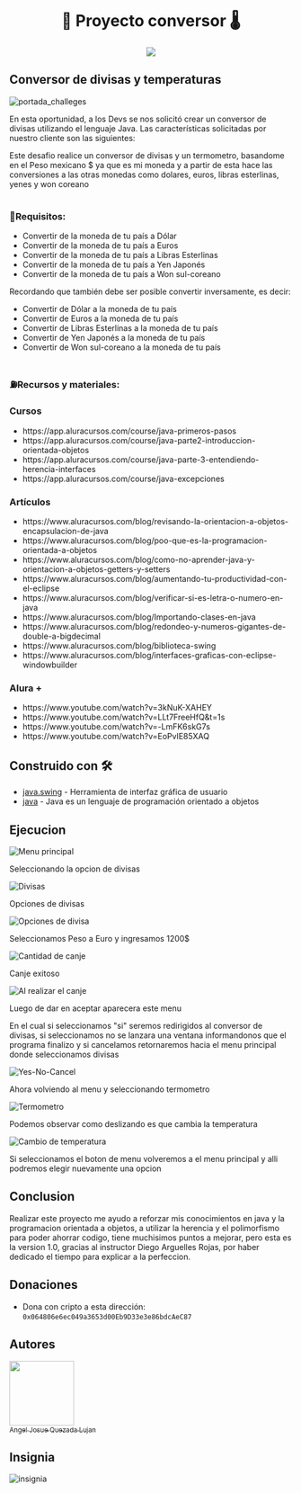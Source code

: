 <h1 align="center"> 💱 Proyecto conversor 🌡️ </h1>


  <p align="center">
   <img src="https://img.shields.io/badge/STATUS-EN%20DESAROLLO-green">
   </p>

<h2 font-style: italic> Conversor de divisas y temperaturas </h2>

![portada_challeges](https://github.com/Josuequezada17/Proyecto_Conversor/assets/83832151/03fcc2e0-e2c9-419d-bf78-a3d7a865c9d4)

<p>En esta oportunidad, a los Devs se nos solicitó crear un conversor de divisas utilizando el lenguaje Java. Las características solicitadas por 
  nuestro cliente son las siguientes:</p>
  
<p>Este desafio realice un conversor de divisas y un termometro, basandome en el Peso mexicano $ ya que es mi moneda y a partir de esta hace 
las conversiones a las otras monedas como dolares, euros, libras esterlinas, yenes y won coreano</p>

# <h3>📄Requisitos:</h3>
<ul>
      <li><a> Convertir de la moneda de tu país a Dólar</a></li>
      <li><a> Convertir de la moneda de tu país  a Euros</a></li>
      <li><a> Convertir de la moneda de tu país  a Libras Esterlinas</a></li>
      <li><a> Convertir de la moneda de tu país  a Yen Japonés</a></li>
      <li><a> Convertir de la moneda de tu país  a Won sul-coreano</a></li>
</ul>

<p>Recordando que también debe ser posible convertir inversamente, es decir:</p>


<ul>
      <li><a> Convertir de Dólar a la moneda de tu país</a></li>
      <li><a> Convertir de Euros a la moneda de tu país</a></li>
      <li><a> Convertir de Libras Esterlinas a la moneda de tu país</a></li>
      <li><a> Convertir de Yen Japonés a la moneda de tu país</a></li>
      <li><a> Convertir de Won sul-coreano a la moneda de tu país</a></li>
</ul>

# <h3>⛽Recursos y materiales:</h3>

<h3>Cursos</h3> 
<ul>
  <li>https://app.aluracursos.com/course/java-primeros-pasos </li>
  <li>https://app.aluracursos.com/course/java-parte2-introduccion-orientada-objetos </li>
  <li>https://app.aluracursos.com/course/java-parte-3-entendiendo-herencia-interfaces </li>
  <li>https://app.aluracursos.com/course/java-excepciones </li>
 </ul>


<h3>Artículos</h3>

<ul>
  <li>https://www.aluracursos.com/blog/revisando-la-orientacion-a-objetos-encapsulacion-de-java</li>
  <li>https://www.aluracursos.com/blog/poo-que-es-la-programacion-orientada-a-objetos</li>
  <li>https://www.aluracursos.com/blog/como-no-aprender-java-y-orientacion-a-objetos-getters-y-setters</li>
  <li>https://www.aluracursos.com/blog/aumentando-tu-productividad-con-el-eclipse</li> 
  <li>https://www.aluracursos.com/blog/verificar-si-es-letra-o-numero-en-java</li>
  <li>https://www.aluracursos.com/blog/Importando-clases-en-java</li>
  <li>https://www.aluracursos.com/blog/redondeo-y-numeros-gigantes-de-double-a-bigdecimal</li>
  <li>https://www.aluracursos.com/blog/biblioteca-swing</li>
  <li>https://www.aluracursos.com/blog/interfaces-graficas-con-eclipse-windowbuilder</li>
</ul>

<h3>Alura +</h3>

<ul>
  <li>https://www.youtube.com/watch?v=3kNuK-XAHEY </li>
  <li>https://www.youtube.com/watch?v=LLt7FreeHfQ&t=1s </li>
  <li>https://www.youtube.com/watch?v=-LmFK6skG7s </li>
  <li>https://www.youtube.com/watch?v=EoPvlE85XAQ </li>
  
</ul>

## Construido con 🛠️

* [java.swing](https://docs.oracle.com/javase/8/docs/api/javax/swing/package-summary.html) - Herramienta de interfaz gráfica de usuario
* [java](https://www.java.com/es/) - Java es un lenguaje de programación orientado a objetos

## Ejecucion

![Menu principal](https://github.com/Josuequezada17/Proyecto_Conversor/assets/83832151/d6cb95d4-0a4b-4317-96d4-0ded25efea81)

<p> Seleccionando la opcion de divisas</p>

![Divisas](https://github.com/Josuequezada17/Proyecto_Conversor/assets/83832151/e641461d-f401-4b83-a4a0-a777a4969015)

<p>Opciones de divisas</p>

![Opciones de divisa](https://github.com/Josuequezada17/Proyecto_Conversor/assets/83832151/3dc369a3-c850-429f-8e13-46547d8a4387)

<p>Seleccionamos Peso a Euro y ingresamos 1200$</p>

![Cantidad de canje](https://github.com/Josuequezada17/Proyecto_Conversor/assets/83832151/cf4b9ad2-43d5-4b6e-bea9-477d6c78eff6)

<p>Canje exitoso</p>

![Al realizar el canje](https://github.com/Josuequezada17/Proyecto_Conversor/assets/83832151/52daef2e-704e-44f1-9c48-a5041047203b)

<p>Luego de dar en aceptar aparecera este menu</p>


<p>En el cual si seleccionamos "si" seremos redirigidos al conversor de divisas, si seleccionamos no se lanzara una ventana 
informandonos que el programa finalizo y si cancelamos retornaremos hacia el menu principal donde seleccionamos divisas
</p>

![Yes-No-Cancel](https://github.com/Josuequezada17/Proyecto_Conversor/assets/83832151/3bd4cc60-c0cf-49eb-a525-82c555e674bc)

<p>Ahora volviendo al menu y seleccionando termometro</p>

![Termometro](https://github.com/Josuequezada17/Proyecto_Conversor/assets/83832151/0129e05e-a343-4bc1-88cc-ea604eabc9b3)

<p>Podemos observar como deslizando es que cambia la temperatura</p>

![Cambio de temperatura](https://github.com/Josuequezada17/Proyecto_Conversor/assets/83832151/b9d7df48-d43e-4064-8b23-bb587f9a3149)

<p>Si seleccionamos el boton de menu volveremos a el menu principal y alli podremos elegir nuevamente una opcion</p>

## Conclusion

<p>Realizar este proyecto me ayudo a reforzar mis conocimientos en java y la programacion orientada a objetos, a utilizar la herencia y el 
  polimorfismo para poder ahorrar codigo, tiene muchisimos puntos a mejorar, pero esta es la version 1.0, gracias al instructor Diego Arguelles Rojas,
  por haber dedicado el tiempo para explicar a la perfeccion. 
</p>

## Donaciones

* Dona con cripto a esta dirección: `0x064806e6ec049a3653d00Eb9D33e3e86bdcAeC87`

## Autores

[<img src="https://avatars.githubusercontent.com/u/83832151?v=4" width=115><br><sub>Angel Josue Quezada Lujan</sub>](https://github.com/Josuequezada17) 

## Insignia

![insignia](https://github.com/Josuequezada17/Proyecto_Conversor/assets/83832151/28ca0a9b-4189-40bb-b3fb-7a29db082e50)



